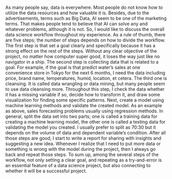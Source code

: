 As many people say, data is everywhere. Most people do not know how to utilize the data resources and how valuable it is. Besides, due to the advertisements, terms such as Big Data, AI seem to be one of the marketing terms. That makes people tend to believe that AI can solve any and whatever problems, although it is not. So, I would like to discuss the overall data science workflow throughout my experience.
As a rule of thumb, there are five steps; the number of steps depends on how to divide the workflow. The first step is that set a goal clearly and specifically because it has a strong effect on the rest of the steps. Without any clear objective of the project, no matter how computer super good, it loses the way just like no navigator in a ship. The second step is collecting data that is related to a goal. For example, if the goal is that predict water’s sales at one convenience store in Tokyo for the next 6 months, I need the data including price, brand name, temperatures, humid, location, et cetera. The third one is cleansing. It is called data wrangling or data mining, but many people seem to use data cleansing more. Throughout this step, I check the data whether it has a missing variable if so, decide how to transform it, and draw some visualization for finding some specific patterns. Next, create a model using machine learning methods and validate the created model. As an example as above, sales forecasting problems usually using regression methods. In general, split the data set into two parts; one is called a training data for creating a machine learning model, the other one is called a testing data for validating the model you created. I usually prefer to split as 70:30 but it depends on the volume of data and dependent variable’s condition. After all those steps are good, I start to write a report for sharing with insights and suggesting a new idea. Whenever I realize that I need to put more data or something is wrong with the model during the project, then I always go back and repeat those steps.
To sum up, among the several steps of the workflow, not only setting a clear goal, and repeating as a try-and-error is an essential feature of a data science project, but also connecting to whether it will be a successful project.
